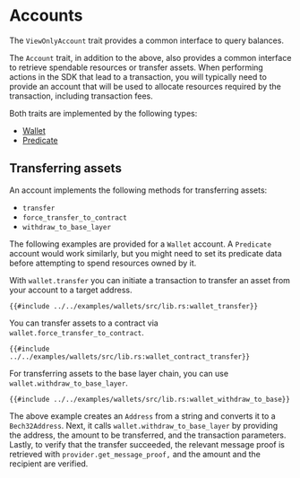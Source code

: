 # Accounts

The `ViewOnlyAccount` trait provides a common interface to query balances.

The `Account` trait, in addition to the above, also provides a common interface to retrieve spendable resources or transfer assets. When performing actions in the SDK that lead to a transaction, you will typically need to provide an account that will be used to allocate resources required by the transaction, including transaction fees.

Both traits are implemented by the following types:

- [Wallet](./wallets/index.md)
- [Predicate](./predicates/index.md)

## Transferring assets

An account implements the following methods for transferring assets:

- `transfer`
- `force_transfer_to_contract`
- `withdraw_to_base_layer`

The following examples are provided for a `Wallet` account. A `Predicate` account would work similarly, but you might need to set its predicate data before attempting to spend resources owned by it.

With `wallet.transfer` you can initiate a transaction to transfer an asset from your account to a target address.

```rust,ignore
{{#include ../../examples/wallets/src/lib.rs:wallet_transfer}}
```

You can transfer assets to a contract via `wallet.force_transfer_to_contract`.

```rust,ignore
{{#include ../../examples/wallets/src/lib.rs:wallet_contract_transfer}}
```

For transferring assets to the base layer chain, you can use `wallet.withdraw_to_base_layer`.

```rust,ignore
{{#include ../../examples/wallets/src/lib.rs:wallet_withdraw_to_base}}
```

The above example creates an `Address` from a string and converts it to a `Bech32Address`. Next, it calls `wallet.withdraw_to_base_layer` by providing the address, the amount to be transferred, and the transaction parameters. Lastly, to verify that the transfer succeeded, the relevant message proof is retrieved with `provider.get_message_proof,` and the amount and the recipient are verified.
